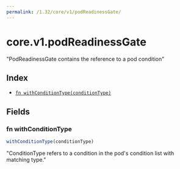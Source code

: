 ```yaml
---
permalink: /1.32/core/v1/podReadinessGate/
---
```


# core.v1.podReadinessGate

"PodReadinessGate contains the reference to a pod condition"

## Index

* [`fn withConditionType(conditionType)`](#fn-withconditiontype)

## Fields

### fn withConditionType

```ts
withConditionType(conditionType)
```

"ConditionType refers to a condition in the pod's condition list with matching type."